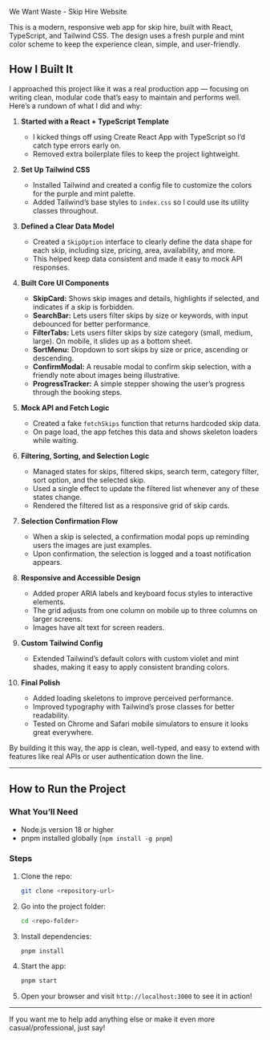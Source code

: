

We Want Waste - Skip Hire Website

This is a modern, responsive web app for skip hire, built with React, TypeScript, and Tailwind CSS. The design uses a fresh purple and mint color scheme to keep the experience clean, simple, and user-friendly.



## How I Built It

I approached this project like it was a real production app — focusing on writing clean, modular code that’s easy to maintain and performs well. Here’s a rundown of what I did and why:

1. **Started with a React + TypeScript Template**

   * I kicked things off using Create React App with TypeScript so I’d catch type errors early on.
   * Removed extra boilerplate files to keep the project lightweight.

2. **Set Up Tailwind CSS**

   * Installed Tailwind and created a config file to customize the colors for the purple and mint palette.
   * Added Tailwind’s base styles to `index.css` so I could use its utility classes throughout.

3. **Defined a Clear Data Model**

   * Created a `SkipOption` interface to clearly define the data shape for each skip, including size, pricing, area, availability, and more.
   * This helped keep data consistent and made it easy to mock API responses.

4. **Built Core UI Components**

   * **SkipCard:** Shows skip images and details, highlights if selected, and indicates if a skip is forbidden.
   * **SearchBar:** Lets users filter skips by size or keywords, with input debounced for better performance.
   * **FilterTabs:** Lets users filter skips by size category (small, medium, large). On mobile, it slides up as a bottom sheet.
   * **SortMenu:** Dropdown to sort skips by size or price, ascending or descending.
   * **ConfirmModal:** A reusable modal to confirm skip selection, with a friendly note about images being illustrative.
   * **ProgressTracker:** A simple stepper showing the user’s progress through the booking steps.

5. **Mock API and Fetch Logic**

   * Created a fake `fetchSkips` function that returns hardcoded skip data.
   * On page load, the app fetches this data and shows skeleton loaders while waiting.

6. **Filtering, Sorting, and Selection Logic**

   * Managed states for skips, filtered skips, search term, category filter, sort option, and the selected skip.
   * Used a single effect to update the filtered list whenever any of these states change.
   * Rendered the filtered list as a responsive grid of skip cards.

7. **Selection Confirmation Flow**

   * When a skip is selected, a confirmation modal pops up reminding users the images are just examples.
   * Upon confirmation, the selection is logged and a toast notification appears.

8. **Responsive and Accessible Design**

   * Added proper ARIA labels and keyboard focus styles to interactive elements.
   * The grid adjusts from one column on mobile up to three columns on larger screens.
   * Images have alt text for screen readers.

9. **Custom Tailwind Config**

   * Extended Tailwind’s default colors with custom violet and mint shades, making it easy to apply consistent branding colors.

10. **Final Polish**

    * Added loading skeletons to improve perceived performance.
    * Improved typography with Tailwind’s prose classes for better readability.
    * Tested on Chrome and Safari mobile simulators to ensure it looks great everywhere.

By building it this way, the app is clean, well-typed, and easy to extend with features like real APIs or user authentication down the line.

---

## How to Run the Project

### What You’ll Need

* Node.js version 18 or higher
* pnpm installed globally (`npm install -g pnpm`)

### Steps

1. Clone the repo:

   ```bash
   git clone <repository-url>
   ```
2. Go into the project folder:

   ```bash
   cd <repo-folder>
   ```
3. Install dependencies:

   ```bash
   pnpm install
   ```
4. Start the app:

   ```bash
   pnpm start
   ```
5. Open your browser and visit `http://localhost:3000` to see it in action!

---

If you want me to help add anything else or make it even more casual/professional, just say!

